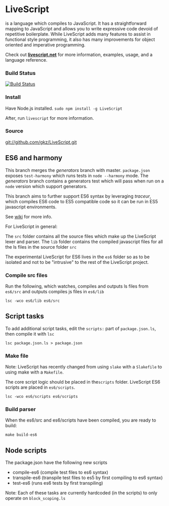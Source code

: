 # LiveScript
is a language which compiles to JavaScript. It has a straightforward mapping to JavaScript and allows you to write expressive code devoid of repetitive boilerplate. While LiveScript adds many features to assist in functional style programming, it also has many improvements for object oriented and imperative programming.

Check out **[livescript.net](http://livescript.net)** for more information, examples, usage, and a language reference.

### Build Status
[![Build Status](https://travis-ci.org/gkz/LiveScript.png?branch=master)](https://travis-ci.org/gkz/LiveScript)

### Install
Have Node.js installed. `sudo npm install -g LiveScript`

After, run `livescript` for more information.

### Source
[git://github.com/gkz/LiveScript.git](git://github.com/gkz/LiveScript.git)

## ES6 and harmony

This branch merges the *generators* branch with master.
`package.json` exposes `test-harmony` which runs tests in `node --harmony` mode.
The *generators* branch contains a generators test which will pass when run on a `node` version which support generators.

This branch aims to further support ES6 syntax by leveraging *traceur*, which compiles ES6 code to ES5 compatible code so it
can be run in ES5 javascript environments.

See [wiki](https://github.com/kristianmandrup/LiveScript/wiki) for more info.

For LiveScript in general:

The `src` folder contains all the source files which make up the LiveScript lexer and parser.
The `lib` folder contains the compiled javascript files for all the ls files in the source folder `src`

The experimental LiveScript for ES6 lives in the `es6` folder so as to be isolated and not to be "intrusive" to the rest of
the LiveScript project.

### Compile src files

Run the following, which watches, compiles and outputs ls files from `es6/src` and outputs compiles js files in `es6/lib`

`lsc -wco es6/lib es6/src`

## Script tasks

To add additional script tasks, edit the `scripts:` part of `package.json.ls`, then compile it with `lsc`

`lsc package.json.ls > package.json`

### Make file

Note: LiveScript has recently changed from using `slake` with a `Slakefile` to using make with a `Makefile`.

The core script logic should be placed in the`scripts` folder.
LiveScript ES6 scripts are placed in `es6/scripts`.

`lsc -wco es6/scripts es6/scripts`

### Build parser

When the es6/src and es6/scripts have been compiled, you are ready to build:

`make build-es6`

## Node scripts

The package.json have the following new scripts

- compile-es6 (compile test files to es6 syntax)
- transpile-es6 (transpile test files to es5 by first compiling to es6 syntax)
- test-es6 (runs es6 tests by first transpiling)

Note: Each of these tasks are currently hardcoded (in the scripts) to only operate on `block_scoping.ls`
